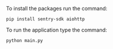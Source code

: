 To install the packages run the command:
```
pip install sentry-sdk aiohttp
```

To run the application type the command:
```
python main.py
```
